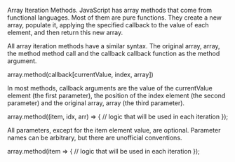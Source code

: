 Array Iteration Methods.
JavaScript has array methods that come from functional languages. Most of them are pure functions. They create a new array, populate it, applying the specified callback to the value of each element, and then return this new array.

All array iteration methods have a similar syntax. The original array, array, the method method call and the callback callback function as the method argument.

array.method(callback[currentValue, index, array])

In most methods, callback arguments are the value of the currentValue element (the first parameter), the position of the index element (the second parameter) and the original array, array (the third parameter).

array.method((item, idx, arr) => {
  // logic that will be used in each iteration
});

All parameters, except for the item element value, are optional. Parameter names can be arbitrary, but there are unofficial conventions.

array.method(item => {
  // logic that will be used in each iteration
});